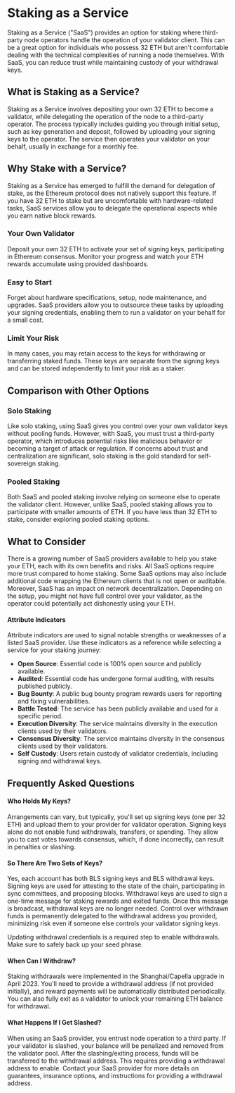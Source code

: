 
# Staking as a Service

Staking as a Service ("SaaS") provides an option for staking where third-party node operators handle the operation of your validator client. This can be a great option for individuals who possess 32 ETH but aren't comfortable dealing with the technical complexities of running a node themselves. With SaaS, you can reduce trust while maintaining custody of your withdrawal keys.

## What is Staking as a Service?

Staking as a Service involves depositing your own 32 ETH to become a validator, while delegating the operation of the node to a third-party operator. The process typically includes guiding you through initial setup, such as key generation and deposit, followed by uploading your signing keys to the operator. The service then operates your validator on your behalf, usually in exchange for a monthly fee.

## Why Stake with a Service?

Staking as a Service has emerged to fulfill the demand for delegation of stake, as the Ethereum protocol does not natively support this feature. If you have 32 ETH to stake but are uncomfortable with hardware-related tasks, SaaS services allow you to delegate the operational aspects while you earn native block rewards.

### Your Own Validator

Deposit your own 32 ETH to activate your set of signing keys, participating in Ethereum consensus. Monitor your progress and watch your ETH rewards accumulate using provided dashboards.

### Easy to Start

Forget about hardware specifications, setup, node maintenance, and upgrades. SaaS providers allow you to outsource these tasks by uploading your signing credentials, enabling them to run a validator on your behalf for a small cost.

### Limit Your Risk

In many cases, you may retain access to the keys for withdrawing or transferring staked funds. These keys are separate from the signing keys and can be stored independently to limit your risk as a staker.

## Comparison with Other Options

### Solo Staking

Like solo staking, using SaaS gives you control over your own validator keys without pooling funds. However, with SaaS, you must trust a third-party operator, which introduces potential risks like malicious behavior or becoming a target of attack or regulation. If concerns about trust and centralization are significant, solo staking is the gold standard for self-sovereign staking.

### Pooled Staking

Both SaaS and pooled staking involve relying on someone else to operate the validator client. However, unlike SaaS, pooled staking allows you to participate with smaller amounts of ETH. If you have less than 32 ETH to stake, consider exploring pooled staking options.

## What to Consider

There is a growing number of SaaS providers available to help you stake your ETH, each with its own benefits and risks. All SaaS options require more trust compared to home staking. Some SaaS options may also include additional code wrapping the Ethereum clients that is not open or auditable. Moreover, SaaS has an impact on network decentralization. Depending on the setup, you might not have full control over your validator, as the operator could potentially act dishonestly using your ETH.

#### Attribute Indicators

Attribute indicators are used to signal notable strengths or weaknesses of a listed SaaS provider. Use these indicators as a reference while selecting a service for your staking journey:

- **Open Source**: Essential code is 100% open source and publicly available.
- **Audited**: Essential code has undergone formal auditing, with results published publicly.
- **Bug Bounty**: A public bug bounty program rewards users for reporting and fixing vulnerabilities.
- **Battle Tested**: The service has been publicly available and used for a specific period.
- **Execution Diversity**: The service maintains diversity in the execution clients used by their validators.
- **Consensus Diversity**: The service maintains diversity in the consensus clients used by their validators.
- **Self Custody**: Users retain custody of validator credentials, including signing and withdrawal keys.

## Frequently Asked Questions

#### Who Holds My Keys?

Arrangements can vary, but typically, you'll set up signing keys (one per 32 ETH) and upload them to your provider for validator operation. Signing keys alone do not enable fund withdrawals, transfers, or spending. They allow you to cast votes towards consensus, which, if done incorrectly, can result in penalties or slashing.

#### So There Are Two Sets of Keys?

Yes, each account has both BLS signing keys and BLS withdrawal keys. Signing keys are used for attesting to the state of the chain, participating in sync committees, and proposing blocks. Withdrawal keys are used to sign a one-time message for staking rewards and exited funds. Once this message is broadcast, withdrawal keys are no longer needed. Control over withdrawn funds is permanently delegated to the withdrawal address you provided, minimizing risk even if someone else controls your validator signing keys.

Updating withdrawal credentials is a required step to enable withdrawals. Make sure to safely back up your seed phrase.

#### When Can I Withdraw?

Staking withdrawals were implemented in the Shanghai/Capella upgrade in April 2023. You'll need to provide a withdrawal address (if not provided initially), and reward payments will be automatically distributed periodically. You can also fully exit as a validator to unlock your remaining ETH balance for withdrawal.

#### What Happens If I Get Slashed?

When using an SaaS provider, you entrust node operation to a third party. If your validator is slashed, your balance will be penalized and removed from the validator pool. After the slashing/exiting process, funds will be transferred to the withdrawal address. This requires providing a withdrawal address to enable. Contact your SaaS provider for more details on guarantees, insurance options, and instructions for providing a withdrawal address.
